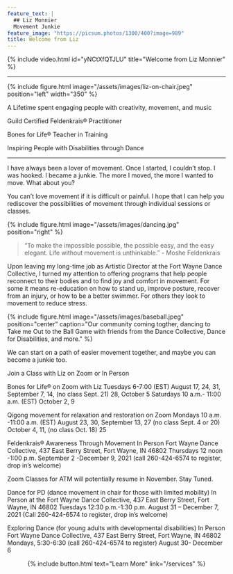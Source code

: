 ```yaml
---
feature_text: |
  ## Liz Monnier
  Movement Junkie
feature_image: "https://picsum.photos/1300/400?image=989"
title: Welcome from Liz
---
```


{% include video.html id="yNCtXfQTJLU" title="Welcome from Liz Monnier" %}

<hr/>

{% include figure.html image="/assets/images/liz-on-chair.jpeg" position="left" width="350" %}

A Lifetime spent engaging people with creativity, movement, and music

Guild Certified Feldenkrais® Practitioner

Bones for Life® Teacher in Training

Inspiring People with Disabilities through Dance

<hr/>

I have always been a lover of movement. Once I started, I couldn’t stop. I was
hooked. I became a junkie. The more I moved, the more I wanted to move. What about you?

You can’t love movement if it is difficult or painful. I hope that I can help you
rediscover the possibilities of movement through individual sessions or classes.

{% include figure.html image="/assets/images/dancing.jpg" position="right" %}

> “To make the impossible possible, the possible easy, and the easy elegant. Life
without movement is unthinkable.” - Moshe Feldenkrais

Upon leaving my long-time job as Artistic Director at the Fort Wayne Dance
Collective, I turned my attention to offering programs that help people reconnect to
their bodies and to find joy and comfort in movement. For some it means re-education on how to stand up, improve posture, recover from an injury, or how to
be a better swimmer. For others they look to movement to reduce stress.

{% include figure.html image="/assets/images/baseball.jpeg" position="center" caption="Our community coming togther, dancing to Take me Out to the Ball Game with friends from the Dance Collective, Dance for Disabilities, and more." %}

We can start on a path of easier movement together, and maybe you can become a
junkie too. 

Join a Class with Liz on Zoom or In Person 

Bones for Life® on Zoom with Liz
Tuesdays 6-7:00 (EST) 
August 17, 24, 31, 
September 7, 14, (no class Sept. 21) 28, 
October 5
Saturdays 10 a.m.- 11:00 a.m. (EST)
October 2, 9

Qigong movement for relaxation and restoration on Zoom
Mondays 10 a.m. -11:00 a.m. (EST)
August 23, 30,
September 13, 27 (no class Sept. 4 or 20)
October 4, 11, (no class Oct. 18) 25

Feldenkrais® Awareness Through Movement In Person
Fort Wayne Dance Collective, 437 East Berry Street, Fort Wayne, IN 46802
Thursdays 12 noon -1:00 p.m. 
September 2 -December 9, 2021 (call 260-424-6574 to register, drop in’s welcome)

Zoom Classes for ATM will potentially resume in November. Stay Tuned.

Dance for PD (dance movement in chair for those with limited mobility) 
In Person at the Fort Wayne Dance Collective, 437 East Berry Street, Fort Wayne, IN 46802
Tuesdays 12:30 p.m.-1:30 p.m. 
August 31 – December 7, 2021 (Call 260-424-6574 to register, drop in’s welcome)

Exploring Dance (for young adults with developmental disabilities) In Person
Fort Wayne Dance Collective, 437 East Berry Street, Fort Wayne, IN 46802
Mondays, 5:30-6:30 (call 260-424-6574 to register)
August 30- December 6






<p style="text-align: center;">{% include button.html text="Learn More" link="/services" %}</p>
